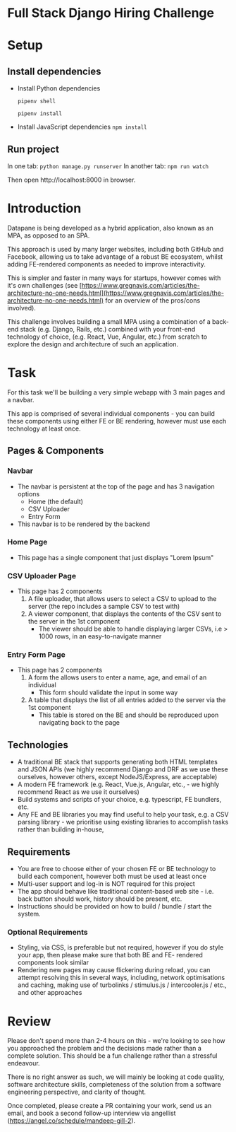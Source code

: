 # Full Stack Django Hiring Challenge

# Setup

## Install dependencies

- Install Python dependencies

  `pipenv shell`

  `pipenv install`

- Install JavaScript dependencies
  `npm install`

## Run project

In one tab:
`python manage.py runserver`
In another tab:
`npm run watch`

Then open http://localhost:8000 in browser.

# Introduction

Datapane is being developed as a hybrid application, also known as an MPA, as opposed to an SPA.

This approach is used by many larger websites, including both GitHub and Facebook, allowing us to take advantage of a robust BE ecosystem, whilst adding FE-rendered components as needed to improve interactivity.

This is simpler and faster in many ways for startups, however comes with it's own challenges (see [https://www.gregnavis.com/articles/the-architecture-no-one-needs.html](https://www.gregnavis.com/articles/the-architecture-no-one-needs.html) for an overview of the pros/cons involved).

This challenge involves building a small MPA using a combination of a back-end stack (e.g. Django, Rails, etc.) combined with your front-end technology of choice, (e.g. React, Vue, Angular, etc.) from scratch to explore the design and architecture of such an application.

# Task

For this task we'll be building a very simple webapp with 3 main pages and a navbar.

This app is comprised of several individual components - you can build these components using either FE or BE rendering, however must use each technology at least once.

## Pages & Components

### Navbar

- The navbar is persistent at the top of the page and has 3 navigation options
  - Home (the default)
  - CSV Uploader
  - Entry Form
- This navbar is to be rendered by the backend

### Home Page

- This page has a single component that just displays "Lorem Ipsum"

### CSV Uploader Page

- This page has 2 components
  1. A file uploader, that allows users to select a CSV to upload to the server (the repo includes a sample CSV to test with)
  1. A viewer component, that displays the contents of the CSV sent to the server in the 1st component
     - The viewer should be able to handle displaying larger CSVs, i.e > 1000 rows, in an easy-to-navigate manner

### Entry Form Page

- This page has 2 components
  1. A form the allows users to enter a name, age, and email of an individual
     - This form should validate the input in some way
  1. A table that displays the list of all entries added to the server via the 1st component
     - This table is stored on the BE and should be reproduced upon navigating back to the page

## Technologies

- A traditional BE stack that supports generating both HTML templates and JSON APIs (we highly recommend Django and DRF as we use these ourselves, however others, except NodeJS/Express, are acceptable)
- A modern FE framework (e.g. React, Vue.js, Angular, etc., - we highly recommend React as we use it ourselves)
- Build systems and scripts of your choice, e.g. typescript, FE bundlers, etc.
- Any FE and BE libraries you may find useful to help your task, e.g. a CSV parsing library - we prioritise using existing libraries to accomplish tasks rather than building in-house,

## Requirements

- You are free to choose either of your chosen FE or BE technology to build each component, however both must be used at least once
- Multi-user support and log-in is NOT required for this project
- The app should behave like traditional content-based web site - i.e. back button should work, history should be present, etc.
- Instructions should be provided on how to build / bundle / start the system.

### Optional Requirements

- Styling, via CSS, is preferable but not required, however if you do style your app, then please make sure that both BE and FE- rendered components look similar
- Rendering new pages may cause flickering during reload, you can attempt resolving this in several ways, including, network optimisations and caching, making use of turbolinks / stimulus.js / intercooler.js / etc., and other approaches

# Review

Please don't spend more than 2-4 hours on this - we're looking to see how you approached the problem and the decisions made rather than a complete solution. This should be a fun challenge rather than a stressful endeavour.

There is no right answer as such, we will mainly be looking at code quality, software architecture skills, completeness of the solution from a software engineering perspective, and clarity of thought.

Once completed, please create a PR containing your work, send us an email, and book a second follow-up interview via angellist (https://angel.co/schedule/mandeep-gill-2).
